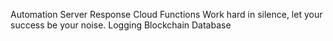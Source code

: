 Automation Server Response Cloud Functions Work hard in silence, let your success be your noise. Logging Blockchain Database
